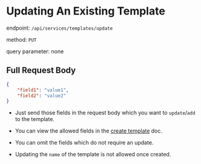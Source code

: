 # Updating An Existing Template

endpoint: `/api/services/templates/update`

method: `PUT`

query parameter: none

## Full Request Body

```json
{
    "field1": "value1",
    "field2": "value2"
}
```

* Just send those fields in the request body which you want to `update`/`add` to the template.

* You can view the allowed fields in the [create template](./create.md) doc.

* You can omit the fields which do not require an update.

* Updating the `name` of the template is not allowed once created.
